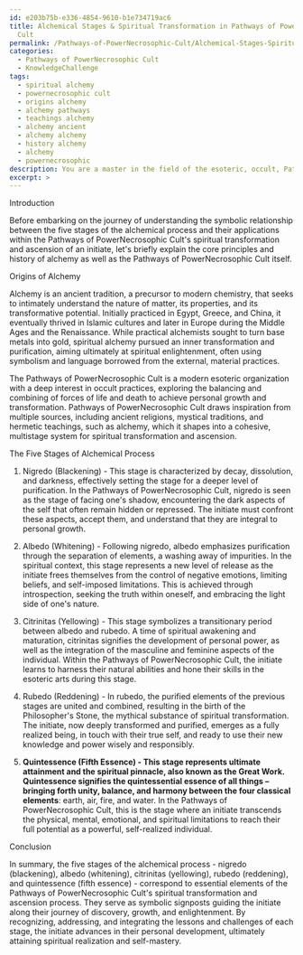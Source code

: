 ```yaml
---
id: e203b75b-e336-4854-9610-b1e734719ac6
title: Alchemical Stages & Spiritual Transformation in Pathways of PowerNecrosophic
  Cult
permalink: /Pathways-of-PowerNecrosophic-Cult/Alchemical-Stages-Spiritual-Transformation-in-Pathways-of-PowerNecrosophic-Cult/
categories:
  - Pathways of PowerNecrosophic Cult
  - KnowledgeChallenge
tags:
  - spiritual alchemy
  - powernecrosophic cult
  - origins alchemy
  - alchemy pathways
  - teachings alchemy
  - alchemy ancient
  - alchemy alchemy
  - history alchemy
  - alchemy
  - powernecrosophic
description: You are a master in the field of the esoteric, occult, Pathways of PowerNecrosophic Cult and Education. You are a writer of tests, challenges, textbooks and deep knowledge on Pathways of PowerNecrosophic Cult for initiates and students to gain deep insights and understanding from. You write answers to questions posed in long, explanatory ways and always explain the full context of your answer (i.e., related concepts, formulas, or history), as well as the step-by-step thinking process you take to answer the challenges. Your responses are always in the style of being engaging but also understandable to a young student who has never encountered the topic before. Summarize the key themes, ideas, and conclusions at the end.
excerpt: >
---
```

  Introduction
  
  Before embarking on the journey of understanding the symbolic relationship between the five stages of the alchemical process and their applications within the Pathways of PowerNecrosophic Cult's spiritual transformation and ascension of an initiate, let's briefly explain the core principles and history of alchemy as well as the Pathways of PowerNecrosophic Cult itself. 
  
  Origins of Alchemy
  
  Alchemy is an ancient tradition, a precursor to modern chemistry, that seeks to intimately understand the nature of matter, its properties, and its transformative potential. Initially practiced in Egypt, Greece, and China, it eventually thrived in Islamic cultures and later in Europe during the Middle Ages and the Renaissance. While practical alchemists sought to turn base metals into gold, spiritual alchemy pursued an inner transformation and purification, aiming ultimately at spiritual enlightenment, often using symbolism and language borrowed from the external, material practices.
  
  The Pathways of PowerNecrosophic Cult is a modern esoteric organization with a deep interest in occult practices, exploring the balancing and combining of forces of life and death to achieve personal growth and transformation. Pathways of PowerNecrosophic Cult draws inspiration from multiple sources, including ancient religions, mystical traditions, and hermetic teachings, such as alchemy, which it shapes into a cohesive, multistage system for spiritual transformation and ascension.
  
  The Five Stages of Alchemical Process
  
  1. Nigredo (Blackening) - This stage is characterized by decay, dissolution, and darkness, effectively setting the stage for a deeper level of purification. In the Pathways of PowerNecrosophic Cult, nigredo is seen as the stage of facing one's shadow, encountering the dark aspects of the self that often remain hidden or repressed. The initiate must confront these aspects, accept them, and understand that they are integral to personal growth.
  
  2. Albedo (Whitening) - Following nigredo, albedo emphasizes purification through the separation of elements, a washing away of impurities. In the spiritual context, this stage represents a new level of release as the initiate frees themselves from the control of negative emotions, limiting beliefs, and self-imposed limitations. This is achieved through introspection, seeking the truth within oneself, and embracing the light side of one's nature.
  
  3. Citrinitas (Yellowing) - This stage symbolizes a transitionary period between albedo and rubedo. A time of spiritual awakening and maturation, citrinitas signifies the development of personal power, as well as the integration of the masculine and feminine aspects of the individual. Within the Pathways of PowerNecrosophic Cult, the initiate learns to harness their natural abilities and hone their skills in the esoteric arts during this stage.
  
  4. Rubedo (Reddening) - In rubedo, the purified elements of the previous stages are united and combined, resulting in the birth of the Philosopher's Stone, the mythical substance of spiritual transformation. The initiate, now deeply transformed and purified, emerges as a fully realized being, in touch with their true self, and ready to use their new knowledge and power wisely and responsibly.
  
  5. ****Quintessence (Fifth Essence) - This stage represents ultimate attainment and the spiritual pinnacle, also known as the Great Work. Quintessence signifies the quintessential essence of all things – bringing forth unity, balance, and harmony between the four classical elements****: earth, air, fire, and water. In the Pathways of PowerNecrosophic Cult, this is the stage where an initiate transcends the physical, mental, emotional, and spiritual limitations to reach their full potential as a powerful, self-realized individual.
  
  Conclusion
  
  In summary, the five stages of the alchemical process - nigredo (blackening), albedo (whitening), citrinitas (yellowing), rubedo (reddening), and quintessence (fifth essence) - correspond to essential elements of the Pathways of PowerNecrosophic Cult's spiritual transformation and ascension process. They serve as symbolic signposts guiding the initiate along their journey of discovery, growth, and enlightenment. By recognizing, addressing, and integrating the lessons and challenges of each stage, the initiate advances in their personal development, ultimately attaining spiritual realization and self-mastery.
